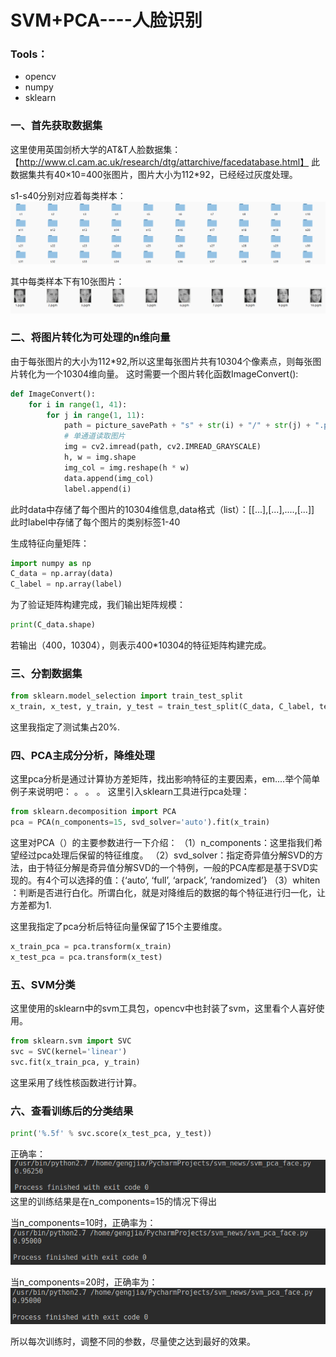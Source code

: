 # SVM+PCA----人脸识别
### Tools：
* opencv
* numpy
* sklearn
### 一、首先获取数据集
这里使用英国剑桥大学的AT&T人脸数据集：【http://www.cl.cam.ac.uk/research/dtg/attarchive/facedatabase.html】
此数据集共有40×10=400张图片，图片大小为112*92，已经经过灰度处理。

s1-s40分别对应着每类样本：
![](https://github.com/gengjia007/SVM/blob/master/dir.png)

其中每类样本下有10张图片：
![](https://github.com/gengjia007/SVM/blob/master/dir_detail.png)

### 二、将图片转化为可处理的n维向量
由于每张图片的大小为112*92,所以这里每张图片共有10304个像素点，则每张图片转化为一个10304维向量。
这时需要一个图片转化函数ImageConvert():
```python
def ImageConvert():
    for i in range(1, 41):
        for j in range(1, 11):
            path = picture_savePath + "s" + str(i) + "/" + str(j) + ".pgm"
            # 单通道读取图片
            img = cv2.imread(path, cv2.IMREAD_GRAYSCALE)
            h, w = img.shape
            img_col = img.reshape(h * w)
            data.append(img_col)
            label.append(i)
```
此时data中存储了每个图片的10304维信息,data格式（list）：[[...],[...],....,[...]]
此时label中存储了每个图片的类别标签1-40

生成特征向量矩阵：
```python
import numpy as np
C_data = np.array(data)
C_label = np.array(label)
```
为了验证矩阵构建完成，我们输出矩阵规模：
```python
print(C_data.shape)
```
若输出（400，10304），则表示400*10304的特征矩阵构建完成。

### 三、分割数据集
```python
from sklearn.model_selection import train_test_split
x_train, x_test, y_train, y_test = train_test_split(C_data, C_label, test_size=0.2, random_state=256)
```
这里我指定了测试集占20%.

### 四、PCA主成分分析，降维处理
这里pca分析是通过计算协方差矩阵，找出影响特征的主要因素，em....举个简单例子来说明吧：
。
。
。
这里引入sklearn工具进行pca处理：
```python
from sklearn.decomposition import PCA
pca = PCA(n_components=15, svd_solver='auto').fit(x_train)
```
这里对PCA（）的主要参数进行一下介绍：
（1）n_components：这里指我们希望经过pca处理后保留的特征维度。
（2）svd_solver：指定奇异值分解SVD的方法，由于特征分解是奇异值分解SVD的一个特例，一般的PCA库都是基于SVD实现的。有4个可以选择的值：{‘auto’, ‘full’, ‘arpack’, ‘randomized’}
（3）whiten ：判断是否进行白化。所谓白化，就是对降维后的数据的每个特征进行归一化，让方差都为1.

这里我指定了pca分析后特征向量保留了15个主要维度。
```python
x_train_pca = pca.transform(x_train)
x_test_pca = pca.transform(x_test)
```

### 五、SVM分类
这里使用的sklearn中的svm工具包，opencv中也封装了svm，这里看个人喜好使用。
```python
from sklearn.svm import SVC
svc = SVC(kernel='linear')
svc.fit(x_train_pca, y_train)
```
这里采用了线性核函数进行计算。

### 六、查看训练后的分类结果
```python
print('%.5f' % svc.score(x_test_pca, y_test))
```
正确率：
![](https://github.com/gengjia007/SVM/blob/master/result.png)
这里的训练结果是在n_components=15的情况下得出

当n_components=10时，正确率为：
![](https://github.com/gengjia007/SVM/blob/master/result1.png)

当n_components=20时，正确率为：
![](https://github.com/gengjia007/SVM/blob/master/result2.png)

所以每次训练时，调整不同的参数，尽量使之达到最好的效果。








